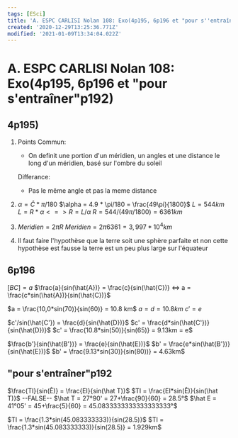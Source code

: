 ```yaml
---
tags: [ESci]
title: 'A. ESPC CARLISI Nolan 108: Exo(4p195, 6p196 et "pour s''entraîner"p192)'
created: '2020-12-29T13:25:36.771Z'
modified: '2021-01-09T13:34:04.022Z'
---
```


# A. ESPC CARLISI Nolan 108: Exo(4p195, 6p196 et "pour s'entraîner"p192)

## 4p195)

1) Points Commun:
    - On definit une portion d'un méridien, un angles et une distance le long d'un méridien, basé sur l'ombre du soleil
    
    Differance:
    - Pas le même angle et pas la meme distance

2) $\alpha = \hat{C} * \pi/180$
$\alpha = 4.9 * \pi/180 = \frac{49\pi}{1800}$
$L = 544km$
$L = R * \alpha <=> R = L/\alpha$
$R = 544/(49\pi/1800) = 6361 km$

3) $Meridien = 2\pi R$
$Meridien = 2\pi 6361 = 3,997 * 10^{4} km$

4) Il faut faire l'hypothèse que la terre soit une sphère parfaite et non cette hypothèse est fausse la terre est un peu plus large sur l'équateur


## 6p196

$[BC] = a$
$\frac{a}{sin(\hat{A})} = \frac{c}{sin(\hat{C})} <=> a = \frac{c*sin(\hat{A})}{sin(\hat{C})}$

$a = \frac{10,0*sin(70)}{sin(60)} = 10.8 km$
$a = d = 10.8km$
$c' = e$

$c'/sin(\hat{C'}) = \frac{d}{sin(\hat{D})}$
$c' = \frac{d*sin(\hat{C'})}{sin(\hat{D})}$
$c' = \frac{10.8*sin(50)}{sin(65)} = 9.13km = e$

$\frac{b'}{sin(\hat{B'})} = \frac{e}{sin(\hat{E})}$
$b' = \frac{e*sin(\hat{B'})}{sin(\hat{E})}$
$b' = \frac{9.13*sin(30)}{sin(80))} = 4.63km$

##  "pour s'entraîner"p192

$\frac{TI}{sin(Ê)} = \frac{EI}{sin(\hat T)}$
$TI = \frac{EI*sin(Ê)}{sin(\hat T)}$
--FALSE--
$\hat T = 27°90' = 27+\frac{90}{60} = 28.5°$
$\hat E = 41°05' = 45+\frac{5}{60} = 45.0833333333333333333°$

$TI = \frac{1.3*sin(45.083333333)}{sin(28.5)}$
$TI = \frac{1.3*sin(45.083333333)}{sin(28.5)} = 1.929km$


